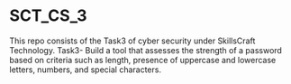 # SCT_CS_3
This repo consists of the Task3 of cyber security under SkillsCraft Technology.
Task3- Build a tool that assesses the strength of a password based on criteria such as length, presence of uppercase and lowercase letters, numbers, and special characters.
